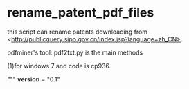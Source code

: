 rename_patent_pdf_files
=======================

this script can rename patents downloading from &lt;http://publicquery.sipo.gov.cn/index.jsp?language=zh_CN>.

pdfminer's tool: pdf2txt.py is the main methods

(1)for windows 7 and code is cp936.


"""
__version__ = "0.1"
